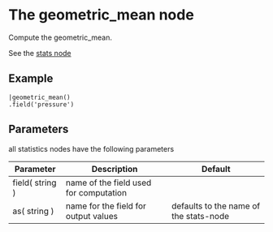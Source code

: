 The geometric_mean node
=====================

Compute the geometric_mean.

See the [stats node](/nodes/stats)

Example
-------
   
```dfs   
|geometric_mean()
.field('pressure') 
```

Parameters
----------
all statistics nodes have the following parameters

Parameter     | Description | Default 
--------------|-------------|--------- 
field( string )|name of the field used for computation|
as( string )| name for the field for output values| defaults to the name of the stats-node
